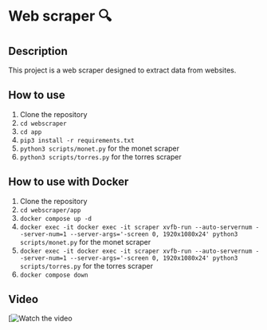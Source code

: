 # Web scraper 🔍

## Description

This project is a web scraper designed to extract data from websites.

## How to use

1. Clone the repository
1. `cd webscraper`
1. `cd app`
1. `pip3 install -r requirements.txt`
1. `python3 scripts/monet.py` for the monet scraper
1. `python3 scripts/torres.py` for the torres scraper

## How to use with Docker

1. Clone the repository
1. `cd webscraper/app`
1. `docker compose up -d`
1. `docker exec -it docker exec -it scraper xvfb-run --auto-servernum --server-num=1 --server-args='-screen 0, 1920x1080x24' python3 scripts/monet.py` for the monet scraper
1. `docker exec -it docker exec -it scraper xvfb-run --auto-servernum --server-num=1 --server-args='-screen 0, 1920x1080x24' python3 scripts/torres.py` for the torres scraper
1. `docker compose down`

## Video

[![Watch the video](https://drive.google.com/drive/folders/1BrLMTmlHGz7__cs6-g-UorUgbfC-sSXG?usp=drive_link)
